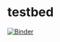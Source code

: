 # testbed
[![Binder](https://mybinder.org/badge_logo.svg)](https://mybinder.org/v2/gh/dag1701/testbed/HEAD)
